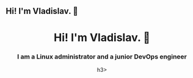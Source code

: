 ## Hi! I'm Vladislav. 👋

<div id="header" align="center"> 
<h1>Hi! I'm Vladislav. 👋</h1>
<h3>I am a Linux administrator and a junior DevOps engineer</h3>h3>
</div>
<!--
**vodin26/vodin26** is a ✨ _special_ ✨ repository because its `README.md` (this file) appears on your GitHub profile.

Here are some ideas to get you started:

- 🔭 I’m currently working on ...
- 🌱 I’m currently learning ...
- 👯 I’m looking to collaborate on ...
- 🤔 I’m looking for help with ...
- 💬 Ask me about ...
- 📫 How to reach me: ...
- 😄 Pronouns: ...
- ⚡ Fun fact: ...
-->
